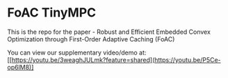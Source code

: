 # FoAC TinyMPC

This is the repo for the paper - Robust and Efficient Embedded Convex Optimization
through First-Order Adaptive Caching (FoAC)

You can view our supplementary video/demo at: [[https://youtu.be/3weaghJULmk?feature=shared](https://youtu.be/P5Ce-op6lM8)]

